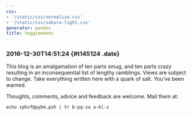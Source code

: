 ```yaml
---
css:
- '/static/css/normalize.css'
- '/static/css/sakura-light.css'
generator: pandoc
title: Veggieeeees
...
```


<div id="header">

### 2016-12-30T14:51:24 {#t145124 .date}

</div>

This blog is an amalgamation of ten parts smug, and ten parts crazy
resulting in an inconsequential list of lengthy ramblings. Views are
subject to change. Take everything written here with a quark of salt.
You’ve been warned.

Thoughts, comments, advice and feedback are welcome. Mail them at:

    echo sphvf@pybm.psh | tr b-pq-za a-kl-z
